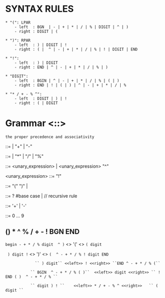 
# SYNTAX RULES

````
* "(": LPAR
    - left  : BGN  | - | + | * | / | % | DIGIT | ^ | )
    - right : DIGIT | (

* ")": RPAR
    - left  : ) | DIGIT | !
    - right : ( |  ^ | - | + | * | / | % | ! | DIGIT | END

* "!":
    - left  : ) | DIGIT
    - right : END | ^ | - | + | * | / | % | )

* "DIGIT":
    - left  : BGIN | ^ | - | + | * | / | % | ( | )
    - right : END | ! | ( | ) | ^ | - | + | * | / | %

* "* / + - % ^":
    - left  : DIGIT | ) | !
    - right : ( | DIGIT

````

# Grammar <::>

``the proper precedence and associativity ``

<expression> ::= <term> | <term> "+" <expression> | <term> "-" <expression>

<term> ::= <factor> | <factor> "*" <term> | <factor> "/" <term> | <factor> "%" <term>

<factor> ::= <unary_expression> | <unary_expression> "^" <factor>

<unary_expression> ::=  <primary> "!"

<primary> ::= "(" <expression> ")" | <number>

<number> ::= <sign>? <digit> #base case
            | <digit> <number> // recursive rule

<sign>   ::= '+' | '-'

<digit>  ::= 0 ... 9

##          () * ^ % / + - !    BGN END 
            
   `` begin - + * / % digit  ^ ) ``  <<left>> '(' <<right>> `` ( digit ``

   ``  ) digit ! ``                  <<left>> ')' <<right>> `` (  ^ - + * / % ! digit END ``

                 `` ) digit`` <<left>> ! <<right>> ``END ^ - + * / % (``

               `` BGIN  ^ - + * / % ( )``  <<left>> digit <<right>> `` !  END ( )  ^ - + * / % ``

               `` digit ) ! ``    <<left>> * / + - % ^ <<right>>   `` ( digit ``

    